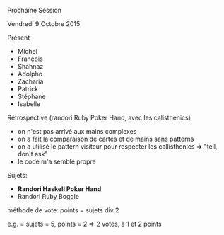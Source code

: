 Prochaine Session

Vendredi 9 Octobre 2015

Présent
- Michel
- François
- Shahnaz
- Adolpho
- Zacharia
- Patrick
- Stéphane
- Isabelle

Rétrospective
(randori Ruby Poker Hand, avec les calisthenics)
- on n'est pas arrivé aux mains complexes
- on a fait la comparaison de cartes et de mains sans patterns
- on a utilisé le pattern visiteur pour respecter les callisthenics => "tell, don't ask"
- le code m'a semblé propre

Sujets:
- **Randori Haskell Poker Hand**
- Randori Ruby Boggle

méthode de vote:
points = sujets div 2

e.g. = sujets = 5, points = 2 => 2 votes, à 1 et 2 points

